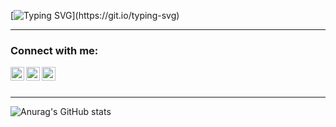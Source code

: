 [![Typing SVG](https://readme-typing-svg.demolab.com?font=Fira+Code&weight=500&size=23&pause=100&color=000000&background=FFFFFF00&multiline=true&width=700&lines=Hi+there+%F0%9F%91%8B%2C+I'm+Artem+and+I'm+an+iOS+developer!)](https://git.io/typing-svg) 

 

___

### Connect with me:

[<img align="left" alt="Artem-Tomilo | LinkedIn" width="22px" src="https://cdn.jsdelivr.net/npm/simple-icons@v3/icons/linkedin.svg" />][linkedin]

[<img align="left" alt="Artem-Tomilo | Telegram" width="22px" src="https://cdn.jsdelivr.net/npm/simple-icons@v3/icons/telegram.svg" />][telegram]

[<img align="left" alt="Artem-Tomilo | Post" width="22px" src="https://cdn.jsdelivr.net/npm/simple-icons@v3/icons/gmail.svg" />][post]

<br />
<br />

___

![Anurag's GitHub stats](https://github-readme-stats.vercel.app/api?username=Artem-Tomilo&count_private=true&show_icons=true&theme=radical)

[linkedin]: https://www.linkedin.com/in/artem-tomilo/
[telegram]: http://t.me/Art3m_T
[post]: artsiom.tamila@gmail.com
